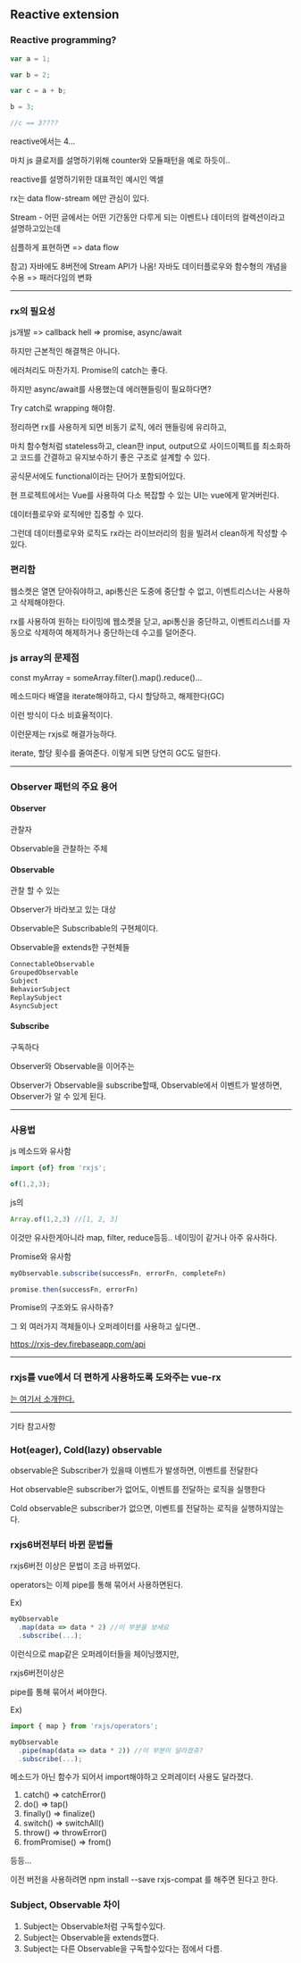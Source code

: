 ## Reactive extension

### Reactive programming?
```js
var a = 1;

var b = 2;

var c = a + b;

b = 3;

//c == 3????
```


reactive에서는 4…



마치 js 클로저를 설명하기위해 counter와 모듈패턴을 예로 하듯이..

reactive를 설명하기위한 대표적인 예시인 엑셀


rx는 data flow-stream 에만 관심이 있다.

Stream - 어떤 글에서는 어떤 기간동안 다루게 되는 이벤트나 데이터의 컬렉션이라고 설명하고있는데

심플하게 표현하면 => data flow

참고) 자바에도 8버전에 Stream API가 나옴! 자바도 데이터플로우와 함수형의 개념을 수용 => 패러다임의 변화



------------------------------------------------------------------------------------------

### rx의 필요성

js개발 => callback hell => promise, async/await

하지만 근본적인 해결책은 아니다.

에러처리도 마찬가지. Promise의 catch는 좋다.

하지만 async/await를 사용했는데 에러핸들링이 필요하다면?

Try catch로 wrapping 해야함.

정리하면 rx를 사용하게 되면 비동기 로직, 에러 핸들링에 유리하고,

마치 함수형처럼 stateless하고, clean한 input, output으로 사이드이펙트를 최소화하고 코드를 간결하고 유지보수하기 좋은 구조로 설계할 수 있다.

공식문서에도 functional이라는 단어가 포함되어있다.


현 프로젝트에서는 Vue를 사용하여 다소 복잡할 수 있는 UI는 vue에게 맡겨버린다.

데이터플로우와 로직에만 집중할 수 있다.

그런데 데이터플로우와 로직도 rx라는 라이브러리의 힘을 빌려서 clean하게 작성할 수 있다.

### 편리함

웹소켓은 열면 닫아줘야하고, api통신은 도중에 중단할 수 없고, 이벤트리스너는 사용하고 삭제해야한다.

rx를 사용하여 원하는 타이밍에 웹소켓을 닫고, api통신을 중단하고, 이벤트리스너를 자동으로 삭제하여 해제하거나 중단하는데 수고를 덜어준다.

 

### js array의 문제점

const myArray = someArray.filter().map().reduce()…

메소드마다 배열을 iterate해야하고, 다시 할당하고, 해제한다(GC)

이런 방식이 다소 비효율적이다.

이런문제는 rxjs로 해결가능하다.

iterate, 할당 횟수를 줄여준다. 이렇게 되면 당연히 GC도 덜한다.


--------------------------------------------------------
### Observer 패턴의 주요 용어

#### Observer
관찰자

Observable을 관찰하는 주체

#### Observable
관찰 할 수 있는

Observer가 바라보고 있는 대상

Observable은 Subscribable의 구현체이다.

Observable을 extends한 구현체들

```js
ConnectableObservable
GroupedObservable
Subject
BehaviorSubject
ReplaySubject
AsyncSubject
```
 

#### Subscribe
구독하다

Observer와 Observable을 이어주는

Observer가 Observable을 subscribe할때, Observable에서 이벤트가 발생하면, Observer가 알 수 있게 된다.


---------------------------------------------------------------------------------------------------------

### 사용법


js 메소드와 유사함
```js
import {of} from 'rxjs';

of(1,2,3);
```

js의 
```js
Array.of(1,2,3) //[1, 2, 3]
```

이것만 유사한게아니라 map, filter, reduce등등.. 네이밍이 같거나 아주 유사하다.

 

Promise와 유사함
```js
myObservable.subscribe(successFn, errorFn, completeFn)

promise.then(successFn, errorFn)
```

Promise의 구조와도 유사하쥬?

그 외 여러가지 객체들이나 오퍼레이터를 사용하고 싶다면..

https://rxjs-dev.firebaseapp.com/api

-----------------------------------------------------------------------

### rxjs를 vue에서 더 편하게 사용하도록 도와주는 vue-rx

[는 여기서 소개한다.](../../../front-end/vuejs/vue-rx.md)

---------------------------------------------------------
기타 참고사항


### Hot(eager), Cold(lazy) observable
observable은 Subscriber가 있을때 이벤트가 발생하면, 이벤트를 전달한다

Hot observable은 subscriber가 없어도, 이벤트를 전달하는 로직을 실행한다

Cold observable은 subscriber가 없으면, 이벤트를 전달하는 로직을 실행하지않는다.

 

### rxjs6버전부터 바뀐 문법들
rxjs6버전 이상은 문법이 조금 바뀌었다.

operators는 이제 pipe를 통해 묶어서 사용하면된다.



Ex)
```js
myObservable
  .map(data => data * 2) //이 부분을 보세요
  .subscribe(...);
```
이런식으로 map같은 오퍼레이터들을 체이닝했지만,

rxjs6버전이상은

pipe를 통해 묶어서 써야한다.



Ex)
```js
import { map } from 'rxjs/operators';

myObservable
  .pipe(map(data => data * 2)) //이 부분이 달라졌쥬?
  .subscribe(...);
```


메소드가 아닌 함수가 되어서 import해야하고 오퍼레이터 사용도 달라졌다.

1. catch() => catchError()
2. do() => tap()
3. finally() => finalize()
4. switch() => switchAll()
5. throw() => throwError()
6. fromPromise() => from()


등등...

이전 버전을 사용하려면 npm install --save rxjs-compat 를 해주면 된다고 한다.

### Subject, Observable 차이
1. Subject는 Observable처럼 구독할수있다.
2. Subject는 Observable을 extends했다.
3. Subject는 다른 Observable을 구독할수있다는 점에서 다름.